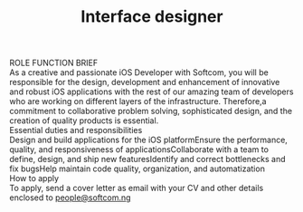 ---
title:              Interface designer
location:           Lagos
department:         Engineering
subunit:            Mobile
featured_image:     https://res.cloudinary.com/softcomux/image/upload/f_auto,q_auto/v1533824272/sfc/headers/openings-header.jpg
image_description:
body: |-
    #### ROLE FUNCTION BRIEF
    As a creative and passionate iOS Developer with Softcom, you will be responsible for the design, development and enhancement of innovative and robust iOS applications with the rest of our amazing team of developers who are working on different layers of the infrastructure. Therefore,a commitment to collaborative problem solving, sophisticated design, and the creation of quality products is essential.

    #### Essential duties and responsibilities
    1. Design and build applications for the iOS platform
    2. Ensure the performance, quality, and responsiveness of applications
    3. Collaborate with a team to define, design, and ship new features
    4. Identify and correct bottlenecks and fix bugs
    5. Help maintain code quality, organization, and automatization

    #### How to apply
    To apply, send a cover letter as email with your CV and other details enclosed to [people@softcom.ng](//mailto:people@softcom.ng)
---